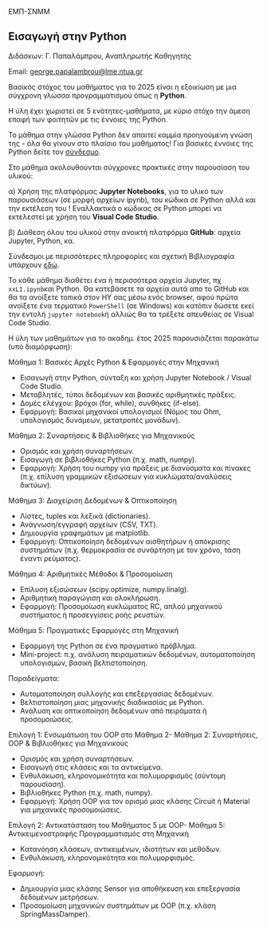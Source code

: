 ΕΜΠ-ΣΝΜΜ

<h2>Εισαγωγή στην Python </h2>

Διδάσκων: Γ. Παπαλάμπρου, Αναπληρωτής Καθηγητής

Email: george.papalambrou@lme.ntua.gr

Βασικός στόχος του μαθήματος για το 2025 είναι η εξοικίωση με μια σύγχρονη γλώσσα προγραμματισμού όπως η **Python**.

Η ύλη έχει χωριστεί σε 5 ενότητες-μαθήματα, με κύριο στόχο την άμεση επαφή των φοιτητών με τις έννοιες της Python.

Το μάθημα  στην γλώσσα Python δεν απαιτεί καμμία προηγούμενη γνώση της - όλα θα γίνουν στο πλαίσιο του μαθήματος! Για βασικές έννοιες της Python δείτε τον [σύνδεσμο](python_intro.md).

Στο μάθημα ακολουθούνται σύγχρονες πρακτικές στην παρουσίαση του υλικού: 

α) Χρήση της πλατφόρμας **Jupyter Notebooks**, για το υλικό των παρουσιάσεων (σε μορφή αρχείων ipynb), του κώδικα σε Python 
αλλά και την εκτέλεση του ! 
Εναλλακτικά  ο κώδικας σε Python μπορεί να εκτελεστεί με χρήση του **Visual Code Studio**.

β) Διάθεση όλου του υλικού στην ανοικτή πλατφόρμα **GitHub**: αρχεία Jupyter, Python, κα.

Σύνδεσμοι με περισσότερες πληροφορίες και σχετική Βιβλιογραφία υπάρχουν [εδώ](Bibliography.md).

Το κάθε μάθημα διαθέτει ένα ή περισσότερα αρχεία Jupyter, πχ `xxL1.ipynb`και Python. Θα κατεβάσετε τα αρχεία αυτά απο το GitHub και θα τα ανοίξετε τοπικά στον ΗΥ σας μέσω ενός browser, αφού πρώτα ανοίξετε ένα τερματικό `PowerShell` (σε Windows) και κατόπιν δώσετε εκεί την εντολή `jupyter notebook`ή αλλιώς θα τα τρέξετε  απευθείας σε Visual Code Studio.


Η ύλη των μαθημάτων για το ακαδημ. έτος 2025 παρουσιάζεται παρακάτω (υπό διαμόρφωση):

Μάθημα 1: Βασικές Αρχές Python & Εφαρμογές στην Μηχανική
- Εισαγωγή στην Python, σύνταξη και χρήση Jupyter Notebook / Visual Code Studio.
- Μεταβλητές, τύποι δεδομένων και βασικές αριθμητικές πράξεις.
- Δομές ελέγχου: βρόχοι (for, while), συνθήκες (if-else).
- Εφαρμογή: Βασικοί μηχανικοί υπολογισμοί (Νόμος του Ohm, υπολογισμός δυνάμεων, μετατροπές μονάδων).


Μάθημα 2: Συναρτήσεις & Βιβλιοθήκες για Μηχανικούς
- Ορισμός και χρήση συναρτήσεων.
- Εισαγωγή σε βιβλιοθήκες Python (π.χ. math, numpy).
- Εφαρμογή: Χρήση του numpy για πράξεις με διανύσματα και πίνακες (π.χ. επίλυση γραμμικών εξισώσεων για κυκλώματα/αναλύσεις δικτύων).


Μάθημα 3: Διαχείριση Δεδομένων & Οπτικοποίηση
- Λίστες, tuples  και λεξικά (dictionaries).
- Ανάγνωση/εγγραφή αρχείων (CSV, TXT).
- Δημιουργία γραφημάτων με matplotlib.
- Εφαρμογή: Οπτικοποίηση δεδομένων αισθητήρων ή απόκρισης συστημάτων (π.χ. θερμοκρασία σε συνάρτηση με τον χρόνο, τάση έναντι ρεύματος).


Μάθημα 4: Αριθμητικές Μέθοδοι & Προσομοίωση
- Επίλυση εξισώσεων (scipy.optimize, numpy.linalg).
- Αριθμητική παραγώγιση και ολοκλήρωση.
- Εφαρμογή: Προσομοίωση κυκλώματος RC, απλού μηχανικού συστήματος ή προσεγγίσεις ροής ρευστών.


Μάθημα 5: Πραγματικές Εφαρμογές στη Μηχανική
- Εφαρμογή της Python σε ένα πραγματικό πρόβλημα.
- Mini-project: π.χ. ανάλυση πειραματικών δεδομένων, αυτοματοποίηση υπολογισμών, βασική βελτιστοποίηση.

Παραδείγματα:
- Αυτοματοποίηση συλλογής και επεξεργασίας δεδομένων.
- Βελτιστοποίηση μιας μηχανικής διαδικασίας με Python.
- Ανάλυση και οπτικοποίηση δεδομένων από πειράματα ή προσομοιώσεις.

Επιλογή 1: Ενσωμάτωση του OOP στο Μάθημα 2-
Μάθημα 2: Συναρτήσεις, OOP & Βιβλιοθήκες για Μηχανικούς
- Ορισμός και χρήση συναρτήσεων.
- Εισαγωγή στις κλάσεις και τα αντικείμενα.
- Ενθυλάκωση, κληρονομικότητα και πολυμορφισμός (σύντομη παρουσίαση).
- Βιβλιοθήκες Python (π.χ. math, numpy).
- Εφαρμογή: Χρήση OOP για τον ορισμό μιας κλάσης Circuit ή Material για μηχανικές προσομοιώσεις.


Επιλογή 2: Αντικατάσταση του Μαθήματος 5 με OOP-
Μάθημα 5: Αντικειμενοστραφής Προγραμματισμός στη Μηχανική
- Κατανόηση κλάσεων, αντικειμένων, ιδιοτήτων και μεθόδων.
- Ενθυλάκωση, κληρονομικότητα και πολυμορφισμός.

Εφαρμογή:
- Δημιουργία μιας κλάσης Sensor για αποθήκευση και επεξεργασία δεδομένων μετρήσεων.
- Προσομοίωση μηχανικών συστημάτων με OOP (π.χ. κλάση SpringMassDamper).


